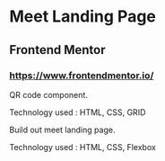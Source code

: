 # Meet Landing Page

## Frontend Mentor

### https://www.frontendmentor.io/

QR code component.

Technology used : HTML, CSS, GRID

Build out meet landing page.

Technology used : HTML, CSS, Flexbox
